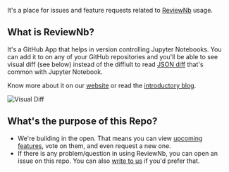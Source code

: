 It's a place for issues and feature requests related to [ReviewNb](https://reviewnb.com) usage.

## What is ReviewNb?
It's a GitHub App that helps in version controlling Jupyter Notebooks. You can add it to on any of your GitHub repositories and you'll be able to see visual diff (see below) instead of the diffiult to read [JSON diff](https://github.com/amit1rrr/PythonDataScienceHandbook/pull/1/files#diff-30a2a6562c626b99b9c69ce3e26ddc03) that's common with Jupyter Notebook.

Know more about it on our [website](https://www.reviewnb.com/) or read the [introductory blog](https://towardsdatascience.com/introducing-reviewnb-visual-diff-for-jupyter-notebooks-6797e6dfa20c).

![Visual Diff](https://uploads-ssl.webflow.com/5ba4ebe021cb91ae35dbf88c/5ba93ded243329a486dab26e_sl-code%2Bimage.png)


## What's the purpose of this Repo?
* We're building in the open. That means you can view [upcoming features](https://github.com/ReviewNB/support/issues?q=is%3Aopen+is%3Aissue+label%3A%22Feature+Request%22+sort%3Acreated-asc), vote on them,  and even request a new one.
* If there is any problem/question in using ReviewNb, you can open an issue on this repo. You can also [write to us](mailto:team@nurtch.com) if you'd prefer that.
